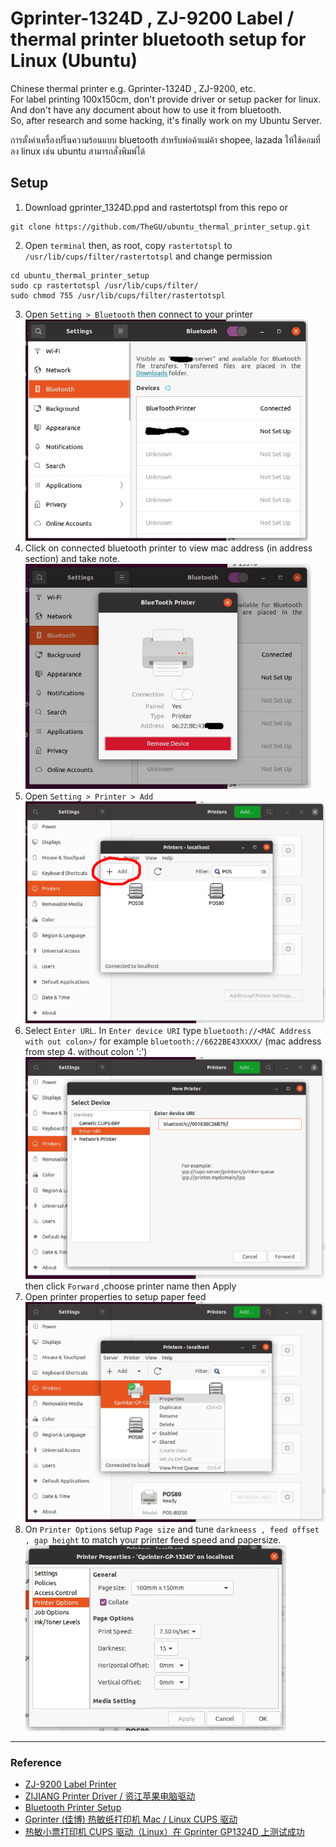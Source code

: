 # Gprinter-1324D , ZJ-9200 Label / thermal printer bluetooth setup for Linux (Ubuntu)

Chinese thermal printer e.g. Gprinter-1324D , ZJ-9200, etc.  
For label printing 100x150cm, don't provide driver or setup packer for linux.  
And don't have any document about how to use it from bluetooth.  
So, after research and some hacking, it's finally work on my Ubuntu Server.  

การตั้งค่าเครื่องปริ้นความร้อนแบบ bluetooth สำหรับพ่อค้าแม่ค้า shopee, lazada ให้ใช้คอมที่ลง linux เช่น ubuntu สามารถสั่งพิมพ์ได้

## Setup

1. Download gprinter_1324D.ppd and rastertotspl from this repo or  
```
git clone https://github.com/TheGU/ubuntu_thermal_printer_setup.git
```
2. Open `terminal` then, as root, copy `rastertotspl` to `/usr/lib/cups/filter/rastertotspl` and change permission 
```
cd ubuntu_thermal_printer_setup
sudo cp rastertotspl /usr/lib/cups/filter/
sudo chmod 755 /usr/lib/cups/filter/rastertotspl
```
3. Open `Setting > Bluetooth` then connect to your printer  
![Connect to bluetooth printer](image/01_bluetooth_connect.png)
4. Click on connected bluetooth printer to view mac address (in address section) and take note.  
![See bluetooth mac address](image/02_bluetooth_mac.png)
5. Open `Setting > Printer > Add`   
![Add printer](image/03_printer_add.png)
6. Select `Enter URL`. In `Enter device URI` type `bluetooth://<MAC Address with out colon>/` for example `bluetooth://6622BE43XXXX/` (mac address from step 4. without colon ':') 
![Add printer](image/04_printer_add_uri.png)
then click `Forward` ,choose printer name then Apply
7. Open printer properties to setup paper feed
![Print properties](image/06_printer_setting.png)
8. On `Printer Options` setup `Page size` and tune `darkneess , feed offset , gap height` to match your printer feed speed and papersize.
![Print tuning](image/07_printer_setting.png)

---

### Reference

- [ZJ-9200 Label Printer](http://www.zjiang.com/en/init.php/product/index?id=55)
- [ZIJIANG Printer Driver / 资江苹果电脑驱动](http://www.zjiang.com/en/init.php/service/driver)
- [Bluetooth Printer Setup](https://help.ubuntu.com/community/BluetoothPrinterSetup)
- [Gprinter (佳博) 热敏纸打印机 Mac / Linux CUPS 驱动](https://tifan.net/blog/2018/03/27/gprinter-thermal-printer-unix-driver/)
- [热敏小票打印机 CUPS 驱动（Linux）在 Gprinter GP1324D 上测试成功](https://github.com/feisuzhu/gprinter-cups)